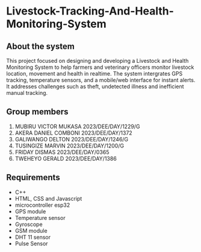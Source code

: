 # Livestock-Tracking-And-Health-Monitoring-System
## About the system
This project focused on designing and developing a Livestock and Health Monitoring System to help farmers and veterinary officers monitor livestock location, movement and health in realtime. The system intergrates GPS tracking, temperature sensors, and a mobile/web interface for instant alerts. It addresses challenges such as theft, undetected illness and inefficient manual tracking.
## Group members
1. MUBIRU VICTOR MUKASA 2023/DEE/DAY/1229/G
2. AKERA DANIEL COMBONI 2023/DEE/DAY/1372
3. GALIWANGO DELTON 2023/DEE/DAY/1246/G
4. TUSINGIZE MARVIN 2023/DEE/DAY/1200/G
5. FRIDAY DISMAS 2023/DEE/DAY/0365
6. TWEHEYO GERALD 2023/DEE/DAY/1386
## Requirements
- C++
- HTML, CSS and Javascript
- microcontroller esp32
- GPS module
- Temperature sensor
- Gyroscope
- GSM module
- DHT 11 sensor
- Pulse Sensor
